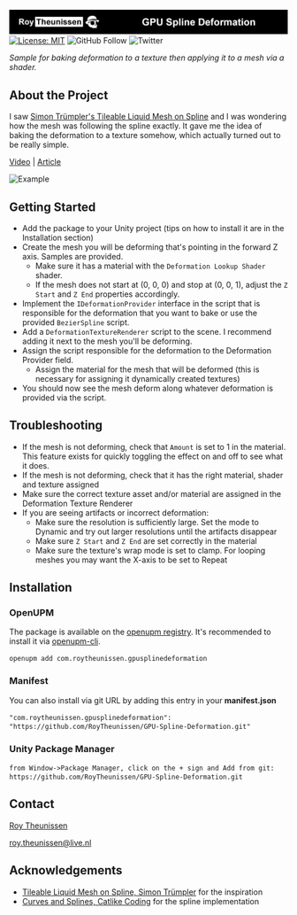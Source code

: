 
[![Roy Theunissen](Documentation~/GithubHeader.jpg)](http://roytheunissen.com)
[![License: MIT](https://img.shields.io/badge/License-MIT-brightgreen.svg)](LICENSE.md)
![GitHub Follow](https://img.shields.io/github/followers/RoyTheunissen?label=RoyTheunissen&style=social) ![Twitter](https://img.shields.io/twitter/follow/Roy_Theunissen?style=social)

_Sample for baking deformation to a texture then applying it to a mesh via a shader._

## About the Project

I saw [Simon Trümpler's Tileable Liquid Mesh on Spline](https://www.artstation.com/artwork/BmN5G6) and I was wondering how the mesh was following the spline exactly. It gave me the idea of baking the deformation to a texture somehow, which actually turned out to be really simple.

[Video](https://youtu.be/bfY7kJfgMuc)    |    [Article](https://medium.com/@roy.theunissen/gpu-spline-deformation-in-unity-a710f55f210c)

![Example](Documentation~/Example.gif)

## Getting Started

- Add the package to your Unity project (tips on how to install it are in the Installation section)
- Create the mesh you will be deforming that's pointing in the forward Z axis. Samples are provided.
  - Make sure it has a material with the `Deformation Lookup Shader` shader.
  - If the mesh does not start at (0, 0, 0) and stop at (0, 0, 1), adjust the `Z Start` and `Z End` properties accordingly.
- Implement the `IDeformationProvider` interface in the script that is responsible for the deformation that you want to bake or use the provided `BezierSpline` script.
- Add a `DeformationTextureRenderer` script to the scene. I recommend adding it next to the mesh you'll be deforming.
- Assign the script responsible for the deformation to the Deformation Provider field.
  - Assign the material for the mesh that will be deformed (this is necessary for assigning it dynamically created textures)
- You should now see the mesh deform along whatever deformation is provided via the script.

## Troubleshooting
- If the mesh is not deforming, check that `Amount` is set to 1 in the material. This feature exists for quickly toggling the effect on and off to see what it does.
- If the mesh is not deforming, check that it has the right material, shader and texture assigned
- Make sure the correct texture asset and/or material are assigned in the Deformation Texture Renderer
- If you are seeing artifacts or incorrect deformation:
  - Make sure the resolution is sufficiently large. Set the mode to Dynamic and try out larger resolutions until the artifacts disappear
  - Make sure `Z Start` and `Z End` are set correctly in the material
  - Make sure the texture's wrap mode is set to clamp. For looping meshes you may want the X-axis to be set to Repeat

## Installation

### OpenUPM
The package is available on the [openupm registry](https://openupm.com). It's recommended to install it via [openupm-cli](https://github.com/openupm/openupm-cli).

```
openupm add com.roytheunissen.gpusplinedeformation
```

### Manifest
You can also install via git URL by adding this entry in your **manifest.json**
```
"com.roytheunissen.gpusplinedeformation": "https://github.com/RoyTheunissen/GPU-Spline-Deformation.git"
```

### Unity Package Manager
```
from Window->Package Manager, click on the + sign and Add from git: https://github.com/RoyTheunissen/GPU-Spline-Deformation.git
```


## Contact
[Roy Theunissen](https://roytheunissen.com)

[roy.theunissen@live.nl](mailto:roy.theunissen@live.nl)


## Acknowledgements
* [Tileable Liquid Mesh on Spline, Simon Trümpler](https://www.artstation.com/artwork/BmN5G6) for the inspiration
* [Curves and Splines, Catlike Coding](https://catlikecoding.com/unity/tutorials/curves-and-splines/) for the spline implementation
